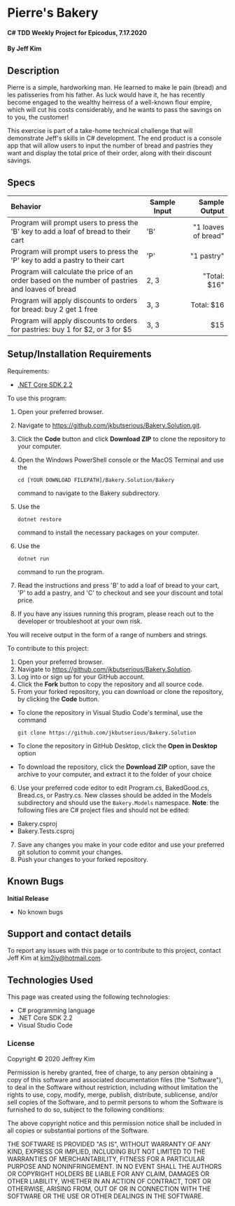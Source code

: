 # Pierre's Bakery

#### C# TDD Weekly Project for Epicodus, 7.17.2020

#### By Jeff Kim

## Description

Pierre is a simple, hardworking man. He learned to make le pain (bread) and les patisseries from his father. As luck would have it, he has recently become engaged to the wealthy heirress of a well-known flour empire, which will cut his costs considerably, and he wants to pass the savings on to you, the customer!

This exercise is part of a take-home technical challenge that will demonstrate Jeff's skills in C# development. The end product is a console app that will allow users to input the number of bread and pastries they want and display the total price of their order, along with their discount savings.

## Specs

| Behavior    | Sample Input | Sample Output |
| :---------- | ----- | -----: |
| Program will prompt users to press the 'B' key to add a loaf of bread to their cart | 'B' | "1 loaves of bread" |
| Program will prompt users to press the 'P' key to add a pastry to their cart | 'P' | "1 pastry" |
| Program will calculate the price of an order based on the number of pastries and loaves of bread | 2, 3 | "Total: $16" |
| Program will apply discounts to orders for bread: buy 2 get 1 free | 3, 3 | Total: $16 |
| Program will apply discounts to orders for pastries: buy 1 for $2, or 3 for $5 | 3, 3 | $15 |

## Setup/Installation Requirements

Requirements:
* [.NET Core SDK 2.2](https://dotnet.microsoft.com/download/thank-you/dotnet-sdk-2.2.203-windows-x64-installer)

To use this program:

1. Open your preferred browser.
2. Navigate to https://github.com/jkbutserious/Bakery.Solution.git.
3. Click the **Code** button and click **Download ZIP** to clone the repository to your computer.
4. Open the Windows PowerShell console or the MacOS Terminal and use the 
    
    ```cd [YOUR DOWNLOAD FILEPATH]/Bakery.Solution/Bakery```
    
    command to navigate to the Bakery subdirectory.
5. Use the 

    ```dotnet restore```

    command to install the necessary packages on your computer.

6. Use the 

    ```dotnet run```

    command to run the program.

7. Read the instructions and press 'B' to add a loaf of bread to your cart, 'P' to add a pastry, and 'C' to checkout and see your discount and total price.

8. If you have any issues running this program, please reach out to the developer or troubleshoot at your own risk.

You will receive output in the form of a range of numbers and strings.

To contribute to this project:

1. Open your preferred browser.
2. Navigate to https://github.com/jkbutserious/Bakery.Solution.
3. Log into or sign up for your GitHub account.
4. Click the **Fork** button to copy the repository and all source code.
5. From your forked repository, you can download or clone the repository, by clicking the **Code** button.
  * To clone the repository in Visual Studio Code's terminal, use the command

    ```git clone https://github.com/jkbutserious/Bakery.Solution```
  * To clone the repository in GitHub Desktop, click the **Open in Desktop** option
  * To download the repository, click the **Download ZIP** option, save the archive to your computer, and extract it to the folder of your choice
6. Use your preferred code editor to edit Program.cs, BakedGood.cs, Bread.cs, or Pastry.cs. New classes should be added in the Models subdirectory and should use the ```Bakery.Models``` namespace. **Note**: the following files are C# project files and should not be edited:
  * Bakery.csproj
  * Bakery.Tests.csproj
7. Save any changes you make in your code editor and use your preferred git solution to commit your changes.
8. Push your changes to your forked repository.

## Known Bugs

**Initial Release**
* No known bugs

## Support and contact details

To report any issues with this page or to contribute to this project, contact Jeff Kim at kim2jy@hotmail.com.

## Technologies Used

This page was created using the following technologies:

* C# programming language
* .NET Core SDK 2.2
* Visual Studio Code

### License

Copyright © 2020 Jeffrey Kim

Permission is hereby granted, free of charge, to any person obtaining a copy of this software and associated documentation files (the "Software"), to deal in the Software without restriction, including without limitation the rights to use, copy, modify, merge, publish, distribute, sublicense, and/or sell copies of the Software, and to permit persons to whom the Software is furnished to do so, subject to the following conditions:

The above copyright notice and this permission notice shall be included in all copies or substantial portions of the Software.

THE SOFTWARE IS PROVIDED "AS IS", WITHOUT WARRANTY OF ANY KIND, EXPRESS OR IMPLIED, INCLUDING BUT NOT LIMITED TO THE WARRANTIES OF MERCHANTABILITY, FITNESS FOR A PARTICULAR PURPOSE AND NONINFRINGEMENT. IN NO EVENT SHALL THE AUTHORS OR COPYRIGHT HOLDERS BE LIABLE FOR ANY CLAIM, DAMAGES OR OTHER LIABILITY, WHETHER IN AN ACTION OF CONTRACT, TORT OR OTHERWISE, ARISING FROM, OUT OF OR IN CONNECTION WITH THE SOFTWARE OR THE USE OR OTHER DEALINGS IN THE SOFTWARE.